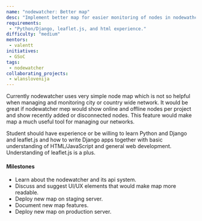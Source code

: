 ```yaml
---
name: "nodewatcher: Better map"
desc: "Implement better map for easier monitoring of nodes in nodewathcher."
requirements:
 - "Python/Django, leaflet.js, and html experience."
difficulty: "medium"
mentors:
 - valentt
initiatives:
 - GSoC
tags:
 - nodewatcher
collaborating_projects:
 - wlanslovenija
---
```


Currently nodewatcher uses very simple node map which is not so helpful when managing and monitoring city or country wide network. It would be great if nodewatcher mep would show online and offline nodes per project and show recently added or disconnected nodes. This feature would make map a much useful tool for managing our networks.

Student should have experience or be willing to learn Python and Django and leaflet.js and how to write Django apps together with basic understanding of HTML/JavaScript and general web development. Understanding of leaflet.js is a plus.

#### Milestones

* Learn about the nodewatcher and its api system.
* Discuss and suggest UI/UX elements that would make map more readable.
* Deploy new map on staging server.
* Document new map features.
* Deploy new map on production server.

